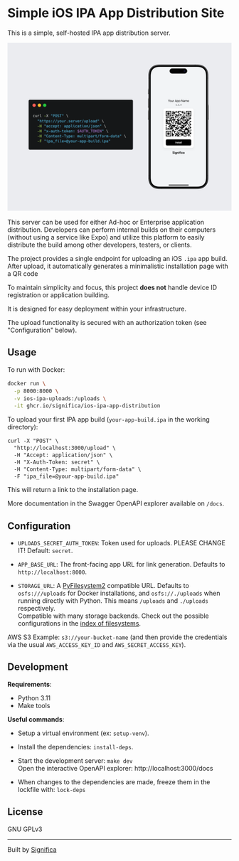 # Simple iOS IPA App Distribution Site

This is a simple, self-hosted IPA app distribution server.

![Site and usage Preview](images/preview.png)

This server can be used for either Ad-hoc or Enterprise application distribution.
Developers can perform internal builds on their computers (without using a service like Expo)
and utilize this platform to easily distribute the build among other developers, testers,
or clients.

The project provides a single endpoint for uploading an iOS `.ipa` app build. After upload, it
automatically generates a minimalistic installation page with a QR code

To maintain simplicity and focus, this project **does not** handle device ID registration or
application building.

It is designed for easy deployment within your infrastructure.

The upload functionality is secured with an authorization token (see "Configuration" below).

## Usage

To run with Docker:

```sh
docker run \
  -p 8000:8000 \
  -v ios-ipa-uploads:/uploads \
  -it ghcr.io/significa/ios-ipa-app-distribution
```

To upload your first IPA app build (`your-app-build.ipa` in the working directory):

```
curl -X "POST" \
  "http://localhost:3000/upload" \
  -H "Accept: application/json" \
  -H "X-Auth-Token: secret" \
  -H "Content-Type: multipart/form-data" \
  -F "ipa_file=@your-app-build.ipa"
```

This will return a link to the installation page.

More documentation in the Swagger OpenAPI explorer available on `/docs`.

## Configuration

- `UPLOADS_SECRET_AUTH_TOKEN`: Token used for uploads. PLEASE CHANGE IT!
  Default: `secret`.

- `APP_BASE_URL`: The front-facing app URL for link generation.
  Defaults to `http://localhost:8000`.

- `STORAGE_URL`: A [PyFilesystem2](https://github.com/PyFilesystem/pyfilesystem2) compatible URL.
  Defaults to `osfs:///uploads` for Docker installations, and `osfs://./uploads` when running
  directly with Python. This means `/uploads` and `./uploads` respectively.  
  Compatible with many storage backends. Check out the possible configurations in the
  [index of filesystems](https://www.pyfilesystem.org/page/index-of-filesystems/).

AWS S3 Example: `s3://your-bucket-name` (and then provide the credentials via the usual `AWS_ACCESS_KEY_ID` and `AWS_SECRET_ACCESS_KEY`).


## Development

**Requirements**:

- Python 3.11
- Make tools

**Useful commands**:

- Setup a virtual environment (ex: `setup-venv`).

- Install the dependencies: `install-deps`.

- Start the development server: `make dev`  
  Open the interactive OpenAPI explorer: http://localhost:3000/docs

- When changes to the dependencies are made, freeze them in the lockfile with: `lock-deps`

## License

GNU GPLv3

---

Built by [Significa](https://significa.co)
